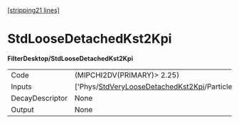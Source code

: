 [[stripping21 lines]](./stripping21-index)

# StdLooseDetachedKst2Kpi

**FilterDesktop/StdLooseDetachedKst2Kpi**

|                 |                                                                                                               |
|-----------------|---------------------------------------------------------------------------------------------------------------|
| Code            | (MIPCHI2DV(PRIMARY)\> 2.25)                                                                                   |
| Inputs          | ['Phys/[StdVeryLooseDetachedKst2Kpi](./stripping21-commonparticles-stdveryloosedetachedkst2kpi)/Particles'] |
| DecayDescriptor | None                                                                                                          |
| Output          | None                                                                                                          |
